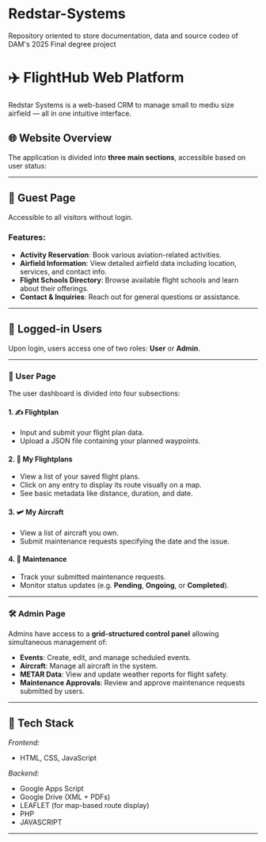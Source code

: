 # Redstar-Systems
Repository oriented to store documentation, data and source codeo of DAM's 2025 Final degree project

# ✈️ FlightHub Web Platform

Redstar Systems is a web-based CRM to manage small to mediu size airfield — all in one intuitive interface.

## 🌐 Website Overview

The application is divided into **three main sections**, accessible based on user status:

---

## 👥 Guest Page

Accessible to all visitors without login.

### Features:
- **Activity Reservation**: Book various aviation-related activities.
- **Airfield Information**: View detailed airfield data including location, services, and contact info.
- **Flight Schools Directory**: Browse available flight schools and learn about their offerings.
- **Contact & Inquiries**: Reach out for general questions or assistance.

---

## 🔐 Logged-in Users

Upon login, users access one of two roles: **User** or **Admin**.

---

### 👤 User Page

The user dashboard is divided into four subsections:

#### 1. ✍️ Flightplan
- Input and submit your flight plan data.
- Upload a JSON file containing your planned waypoints.

#### 2. 📁 My Flightplans
- View a list of your saved flight plans.
- Click on any entry to display its route visually on a map.
- See basic metadata like distance, duration, and date.

#### 3. 🛩️ My Aircraft
- View a list of aircraft you own.
- Submit maintenance requests specifying the date and the issue.

#### 4. 🔧 Maintenance
- Track your submitted maintenance requests.
- Monitor status updates (e.g. **Pending**, **Ongoing**, or **Completed**).

---

### 🛠️ Admin Page

Admins have access to a **grid-structured control panel** allowing simultaneous management of:

- **Events**: Create, edit, and manage scheduled events.
- **Aircraft**: Manage all aircraft in the system.
- **METAR Data**: View and update weather reports for flight safety.
- **Maintenance Approvals**: Review and approve maintenance requests submitted by users.

---

## 🚀 Tech Stack

*Frontend:* 
- HTML, CSS, JavaScript

*Backend:*
- Google Apps Script
- Google Drive (XML + PDFs)
- LEAFLET (for map-based route display)
- PHP
- JAVASCRIPT
---


